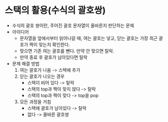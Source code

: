 # 스택의 활용(수식의 괄호쌍)

- 수식의 괄호 쌍이란, 주어진 괄호 문자열이 올바른지 판단하는 문제
- 아이디어
    - 문자열을 앞에서부터 읽어나갈 때, 여는 괄호는 넣고, 닫는 괄호는 가장 최근 괄호가 짝이 맞는지 확인한다.
    - 맞으면 기존 여는 괄호를 뺀다. 만약 안 맞으면 탈락.
    - 만약 종료 후 괄호가 남아있다면 탈락
- 문제 해결 방법
    1. 여는 괄호가 나옴 -> 스택에 추가
    2. 닫는 괄호가 나오는 경우
        - 스택이 비어 있다 -> 탈락
        - 스택의 top과 짝이 맞지 않다 -> 탈락
        - 스택의 top과 짝이 맞다 -> top을 pop
    3. 모든 과정을 거침
        - 스택에 괄호가 남아있다 -> 탈락
        - 없다 -> 올바른 괄호쌍

